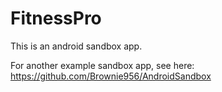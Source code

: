 # FitnessPro

This is an android sandbox app.

For another example sandbox app, see here: https://github.com/Brownie956/AndroidSandbox
